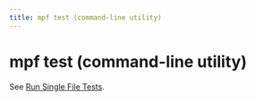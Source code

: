 ```yaml
---
title: mpf test (command-line utility)
---
```


# mpf test (command-line utility)


See [Run Single File Tests](../../tools/test.md).
